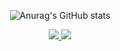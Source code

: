 <div align = "center">

<!--
**wonder21c/wonder21c** is a ✨ _special_ ✨ repository because its `README.md` (this file) appears on your GitHub profile.

Here are some ideas to get you started:

- 🔭 I’m currently working on ...
- 🌱 I’m currently learning ...
- 👯 I’m looking to collaborate on ...
- 🤔 I’m looking for help with ...
- 💬 Ask me about ...
- 📫 How to reach me: ...
- 😄 Pronouns: ...
- ⚡ Fun fact: ...
-->

![Anurag's GitHub stats](https://github-readme-stats.vercel.app/api?username=wonder21c&theme=dark&show_icons=true)

<!-- [![Top Langs](https://github-readme-stats.vercel.app/api/top-langs/?username=wonder21c&layout=compact)](https://github.com/anuraghazra/github-readme-stats) -->

 
<a href="https://evanescent-fly-223.notion.site/Son-Coding-bea852fdb1554a71b7fad743e7053078" target="_blank"><img src="https://img.shields.io/badge/Notion-000000?style=for-the-badge&logo=Notion&logoColor=white"> <a href="https://www.instagram.com/im.___.real/" target="_blank"><img src="https://img.shields.io/badge/Instagram-E4405F?style=for-the-badge&logo=Instagram&logoColor=white">

  </div>
